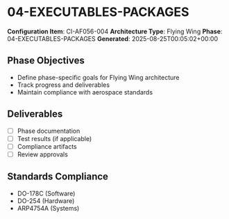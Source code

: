 # 04-EXECUTABLES-PACKAGES

**Configuration Item**: CI-AF056-004
**Architecture Type**: Flying Wing
**Phase**: 04-EXECUTABLES-PACKAGES
**Generated**: 2025-08-25T00:05:02+00:00

## Phase Objectives
- Define phase-specific goals for Flying Wing architecture
- Track progress and deliverables
- Maintain compliance with aerospace standards

## Deliverables
- [ ] Phase documentation
- [ ] Test results (if applicable)
- [ ] Compliance artifacts
- [ ] Review approvals

## Standards Compliance
- DO-178C (Software)
- DO-254 (Hardware)
- ARP4754A (Systems)
